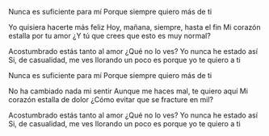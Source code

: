 Nunca es suficiente para mí
Porque siempre quiero más de ti

Yo quisiera hacerte más feliz
Hoy, mañana, siempre, hasta el fin
Mi corazón estalla por tu amor
¿Y tú que crees que esto es muy normal?

Acostumbrado estás tanto al amor
¿Qué no lo ves? Yo nunca he estado así
Si, de casualidad, me ves llorando un poco es porque yo te quiero a ti

Nunca es suficiente para mí
Porque siempre quiero más de ti

No ha cambiado nada mi sentir
Aunque me haces mal, te quiero aquí
Mi corazón estalla de dolor
¿Cómo evitar que se fracture en mil?

Acostumbrado estás tanto al amor
¿Qué no lo ves? Yo nunca he estado así
Si, de casualidad, me ves llorando un poco es porque yo te quiero a ti
